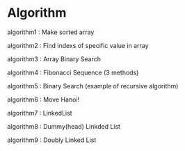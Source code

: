 # Algorithm


algorithm1 : Make sorted array

algorithm2 : Find indexs of specific value in array

algorithm3 : Array Binary Search

algorithm4 : Fibonacci Sequence (3 methods)

algorithm5 : Binary Search (example of recursive algorithm)

algorithm6 : Move Hanoi!

algorithm7 : LinkedList

algorithm8 : Dummy(head) Linkded List

algorithm9 : Doubly Linked List
